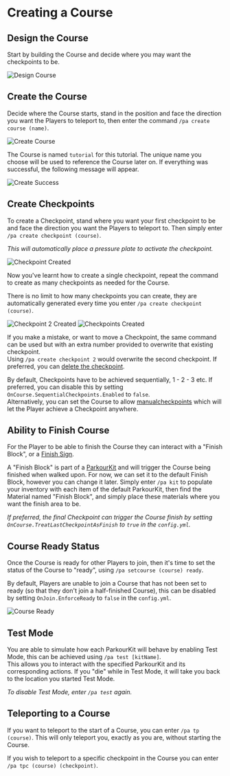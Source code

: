 Creating a Course
======

## Design the Course

Start by building the Course and decide where you may want the checkpoints to be.

![Design Course](https://i.imgur.com/Ckjueri.jpg "Design Course")

## Create the Course

Decide where the Course starts, stand in the position and face the direction you want the Players to teleport to, then enter the command `/pa create course (name)`.

![Create Course](https://i.imgur.com/OcbCbL8.jpg "Create Course")

The Course is named `tutorial` for this tutorial. The unique name you choose will be used to reference the Course later on. If everything was successful, the following message will appear.

![Create Success](https://i.imgur.com/hA8HpnU.jpg "Create Success")

## Create Checkpoints

To create a Checkpoint, stand where you want your first checkpoint to be and face the direction you want the Players to teleport to. Then simply enter `/pa create checkpoint (course)`.

_This will automatically place a pressure plate to activate the checkpoint._

![Checkpoint Created](https://i.imgur.com/IYgHBJs.jpg "Checkpoint Created")

Now you've learnt how to create a single checkpoint, repeat the command to create as many checkpoints as needed for the Course.

There is no limit to how many checkpoints you can create, they are automatically generated every time you enter `/pa create checkpoint (course)`.

![Checkpoint 2 Created](https://i.imgur.com/TXum8Wx.jpg "Checkpoint 2 Created")
![Checkpoints Created](https://i.imgur.com/nlFsGsC.jpg "Checkpoints Created")

If you make a mistake, or want to move a Checkpoint, the same command can be used but with an extra number provided to overwrite that existing checkpoint.  
Using `/pa create checkpoint 2` would overwrite the second checkpoint. If preferred, you can [delete the checkpoint](/tutorials/administration?id=delete-a-checkpoint).

By default, Checkpoints have to be achieved sequentially, 1 - 2 - 3 etc. If preferred, you can disable this by setting `OnCourse.SequentialCheckpoints.Enabled` to `false`.  
Alternatively, you can set the Course to allow [manualcheckpoints](/tutorials/parkour-courses?id=manualcheckpoints) which will let the Player achieve a Checkpoint anywhere.

## Ability to Finish Course

For the Player to be able to finish the Course they can interact with a "Finish Block", or a [Finish Sign](/tutorials/sign-commands?id=finish-course).

A "Finish Block" is part of a [ParkourKit](/tutorials/parkour-kits) and will trigger the Course being finished when walked upon. For now, we can set it to the default Finish Block, however you can change it later. Simply enter `/pa kit` to populate your inventory with each item of the default ParkourKit, then find the Material named "Finish Block", and simply place these materials where you want the finish area to be.

_If preferred, the final Checkpoint can trigger the Course finish by setting `OnCourse.TreatLastCheckpointAsFinish` to `true` in the `config.yml`._

## Course Ready Status

Once the Course is ready for other Players to join, then it's time to set the status of the Course to "ready", using `/pa setcourse (course) ready`.

By default, Players are unable to join a Course that has not been set to ready (so that they don't join a half-finished Course), this can be disabled by setting `OnJoin.EnforceReady` to `false` in the `config.yml`.

![Course Ready](https://i.imgur.com/kd1KkqU.jpg "Course Ready")

## Test Mode

You are able to simulate how each ParkourKit will behave by enabling Test Mode, this can be achieved using `/pa test [kitName]`.  
This allows you to interact with the specified ParkourKit and its corresponding actions. If you "die" while in Test Mode, it will take you back to the location you started Test Mode.

_To disable Test Mode, enter `/pa test` again._

## Teleporting to a Course

If you want to teleport to the start of a Course, you can enter `/pa tp (course)`. This will only teleport you, exactly as you are, without starting the Course.

If you wish to teleport to a specific checkpoint in the Course you can enter `/pa tpc (course) (checkpoint)`.
